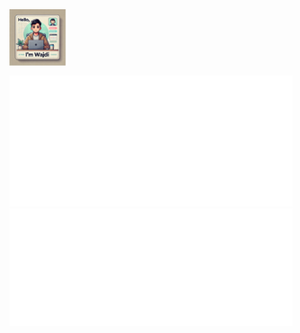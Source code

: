 
<img src="/github_profile.webp" alt="Hello I'm Wajdi" height="100">

![Metrics](/metrics.classic.svg)
![Metrics](/metrics.plugin.isocalendar.svg)

